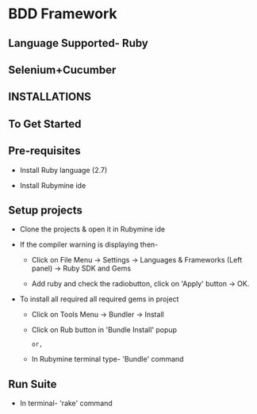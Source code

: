 # BDD Framework #

## Language Supported- Ruby ##
## Selenium+Cucumber ##

## INSTALLATIONS ##

## To Get Started ##

## Pre-requisites ##

* Install Ruby language (2.7)

* Install Rubymine ide

## Setup projects ##

* Clone the projects & open it in Rubymine ide

* If the compiler warning is displaying then-

  * Click on File Menu -> Settings -> Languages & Frameworks (Left panel) -> Ruby SDK and Gems
  
  * Add ruby and check the radiobutton, click on 'Apply' button -> OK.
  
* To install all required all required gems in project

  * Click on Tools Menu -> Bundler -> Install
  
  * Click on Rub button in 'Bundle Install' popup
  
        or,
        
  * In Rubymine terminal type- 'Bundle' command
  
  
## Run Suite ##

* In terminal- 'rake' command
  
